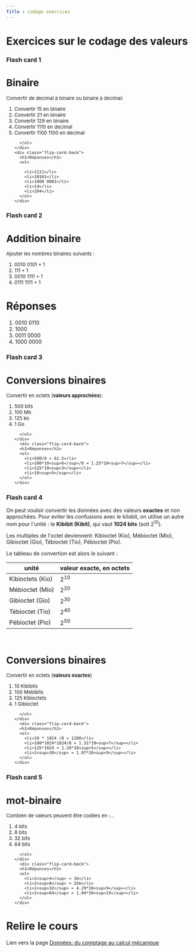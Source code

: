 ```yaml
---
Title : codage exercices
---
```


# Exercices sur le codage des valeurs

### Flash card 1



<div class="flip-card">
  <div class="flip-card-inner">
    <div class="flip-card-front" style="font-size: 13px">
      <h1>Binaire</h1>
      <p>Convertir de decimal à binaire ou binaire à decimal:</p>
      <ol>
        <li>Convertir 15 en binaire</li>
        <li>Convertir 21 en binaire</li>
        <li>Convertir 129 en binaire</li>
        <li>Convertir 1110 en decimal</li>
        <li>Convertir 1100 1100 en decimal</li>
     
      </ol>
    </div>
    <div class="flip-card-back">
      <h1>Réponses</h1>
      <ol>
        
        <li>1111</li>
        <li>10101</li>
        <li>1000 0001</li>
        <li>14</li>
        <li>204</li>
      </ol>
    </div>
  </div>
</div>

### Flash card 2

<div class="flip-card">
  <div class="flip-card-inner">
    <div class="flip-card-front" style="font-size: 13px">
<h1>Addition binaire</h1>
<p>Ajouter les nombres binaires suivants :</p>
<ol>
<li>0010 0101 + 1</li>
<li>111 + 1</li>
<li>0010 1111 + 1</li>
<li>0111 1111 + 1</li>

</ol>
</div>
<div class="flip-card-back">
<h1>Réponses</h1>
<ol>
<li>0010 0110</li>
<li>1000</li>
<li>0011 0000</li>
<li>1000 0000</li>
</ol>
    </div>
  </div>
</div>

### Flash card 3
<div class="flip-card">
  <div class="flip-card-inner">
    <div class="flip-card-front" style="font-size: 13px">
<h1>Conversions binaires</h1>
      <p>Convertir en octets (<b>valeurs approchées</b>):</p>
      <ol>
      <li>500 bits</li>
      <li>100 Mb</li>
      <li>125 ko</li>
      <li>1 Go</li>


      </ol>
    </div>
      <div class="flip-card-back">
      <h1>Réponses</h1>
      <ol>
        <li>500/8 = 62.5</li>
        <li>100*10<sup>6</sup>/8 = 1.25*10<sup>7</sup></li>
        <li>125*10<sup>3</sup></li>
        <li>10<sup>9</sup></li>
      </ol>
    </div>
  </div>
</div>

### Flash card 4

On peut vouloir convertir les données avec des valeurs **exactes** et non approchées. Pour eviter les confusions avec le kilobit, on utilise un autre nom pour l'unité : le **Kibibit (Kibit)**, qui vaut **1024 bits** (soit 2<sup>10</sup>). 

Les multiples de l'octet deviennent: Kibioctet (Kio), Mébioctet (Mio), Gibioctet (Gio), Tébioctet (Tio), Pébioctet (Pio).

Le tableau de convertion est alors le suivant : 

| unité | valeur exacte, en octets |
|--- | --- |
| Kibioctets (Kio) | 2<sup>10</sup> |
| Mébioctet (Mio) | 2<sup>20</sup> |
| Gibioctet (Gio) | 2<sup>30</sup> |
| Tébioctet (Tio) | 2<sup>40</sup> |
| Pébioctet (Pio) | 2<sup>50</sup> |

<br>

<div class="flip-card">
  <div class="flip-card-inner">
    <div class="flip-card-front" style="font-size: 13px">
<h1>Conversions binaires</h1>
      <p>Convertir en octets (<b>valeurs exactes</b>)</p>
      <ol>
      <li>10 Kibibits</li>
      <li>100 Mebibits</li>
      <li>125 Kibioctets</li>
      <li>1 Gibioctet</li>


      </ol>
    </div>
      <div class="flip-card-back">
      <h1>Réponses</h1>
      <ol>
        <li>10 * 1024 /8 = 1280</li>
        <li>100*1024*1024/8 = 1.31*10<sup>7</sup></li>
        <li>125*1024 = 1.28*10<sup>5</sup></li>
        <li>2<sup>30</sup> = 1.07*10<sup>9</sup></li>
      </ol>
    </div>
  </div>
</div>

### Flash card 5
<div class="flip-card">
  <div class="flip-card-inner">
    <div class="flip-card-front" style="font-size: 13px">
<h1>mot-binaire</h1>
      <p>Combien de valeurs peuvent être codées en :...</p>
      <ol>
      <li>4 bits</li>
      <li>8 bits</li>
      <li>32 bits</li>
      <li>64 bits</li>



      </ol>
    </div>
      <div class="flip-card-back">
      <h1>Réponses</h1>
      <ol>
        <li>2<sup>4</sup> = 16</li>
        <li>2<sup>8</sup> = 256</li>
        <li>2<sup>32</sup> = 4.29*10<sup>9</sup></li>
        <li>2<sup>64</sup> = 1.84*10<sup>19</sup></li>
      </ol>
    </div>
  </div>
</div>


# Relire le cours
Lien vers la page [Données: du comptage au calcul mécanique](/docs/NSI_1/donnees/page1)

<script>
let selector, cards, makeActive;
let elems = [];
var check = false;

selector = '.flip-card';

cards = document.querySelectorAll(selector);


makeActive = function () {
    /* attention petite erreur de script
    pour que ca fonctionne il faut un nombre impair de cartes
    */ 
    for (let i = 0; i < cards.length; i++){
      check=!check;
      //console.log(cards[i].childNodes[1].classList);
      elems[i] = cards[i].childNodes[1];
      elems[i].classList.remove('active');
      }
    if (check) {
    this.childNodes[1].classList.add('active');}
};

for (let i = 0; i < cards.length; i++)
    cards[i].addEventListener('mousedown', makeActive);
</script>